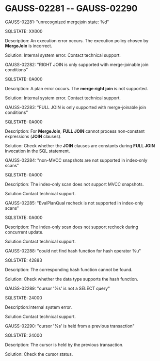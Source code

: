 # GAUSS-02281 -- GAUSS-02290<a name="EN-US_TOPIC_0302073362"></a>

GAUSS-02281: "unrecognized mergejoin state: %d"

SQLSTATE: XX000

Description: An execution error occurs. The execution policy chosen by  **MergeJoin**  is incorrect.

Solution: Internal system error. Contact technical support.

GAUSS-02282: "RIGHT JOIN is only supported with merge-joinable join conditions"

SQLSTATE: 0A000

Description: A plan error occurs. The  **merge right join**  is not supported.

Solution: Internal system error. Contact technical support.

GAUSS-02283: "FULL JOIN is only supported with merge-joinable join conditions"

SQLSTATE: 0A000

Description: For  **MergeJoin**,  **FULL JOIN**  cannot process non-constant expressions \(**JOIN**  clauses\).

Solution: Check whether the  **JOIN**  clauses are constants during  **FULL JOIN**  invocation in the SQL statement.

GAUSS-02284: "non-MVCC snapshots are not supported in index-only scans"

SQLSTATE: 0A000

Description: The index-only scan does not support MVCC snapshots.

Solution:Contact technical support.

GAUSS-02285: "EvalPlanQual recheck is not supported in index-only scans"

SQLSTATE: 0A000

Description: The index-only scan does not support recheck during concurrent update.

Solution:Contact technical support.

GAUSS-02288: "could not find hash function for hash operator %u"

SQLSTATE: 42883

Description: The corresponding hash function cannot be found.

Solution: Check whether the data type supports the hash function.

GAUSS-02289: "cursor '%s' is not a SELECT query"

SQLSTATE: 24000

Description:Internal system error.

Solution:Contact technical support.

GAUSS-02290: "cursor '%s' is held from a previous transaction"

SQLSTATE: 24000

Description: The cursor is held by the previous transaction.

Solution: Check the cursor status.

